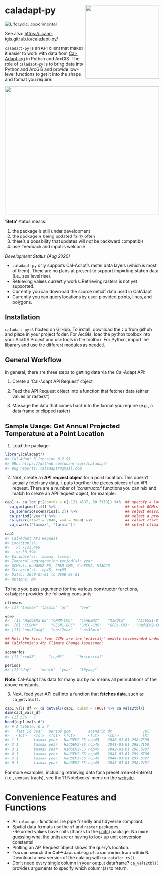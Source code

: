 
<!-- README.md is generated from README.Rmd. Please edit that file -->

# caladapt-py <img src="https://ucanr-igis.github.io/caladapt-py/reference/figures/caladaptpy-beta_logo.svg" align="right" width="240" />

<!-- badges: start -->

[![Lifecycle:
experimental](https://img.shields.io/badge/lifecycle-experimental-orange.svg)](https://www.tidyverse.org/lifecycle/#experimental)
<!-- badges: end -->

See also: <https://ucanr-igis.github.io/caladapt-py/>

`caladapt-py` is an API client that makes it easier to work with data from
[Cal-Adapt.org](https://cal-adapt.org/) in Python and ArcGIS. The role of `caladapt-py` is
to bring data into Python and ArcGIS and provide low-level functions to get it into the
shape and format you require:

<p align="center">

<img src="man/figures/caladaptr_workflow_630x524x256.png" width="504" height="419"/>

</p>

  

**‘Beta’** status means:

1)  the package is still under development  
2)  the package is being updated fairly often  
3)  there’s a possibility that updates will *not* be backward
    compatible  
4)  user feedback and input is welcome

*Development Status (Aug 2020)*

  - `caladapt-py` only supports Cal-Adapt’s raster data layers (which is
    most of them). There are no plans at present to support importing
    station data (i.e., sea level rise).
  - Retrieving values currently works. Retrieving rasters is not yet
    supported. 
  - Currently you can download the source netcdf data used in CalAdapt
  - Currently you can query locations by user-provided points, lines, and polygons.

## Installation

`caladapt-py` is hosted on
[GitHub](https://github.com/ucanr-igis/caladapt-py).
To install, download the zip from github and place in your project folder.
For ArcGIs, load the python toolbox into your ArcGIS Project and use tools in the toolbox.
For Python, import the libarary and use the different modules as needed.

## General Workflow

In general, there are three steps to getting data via the Cal-Adapt API:

1)  Create a ‘Cal-Adapt API Request’ object

2)  Feed the API Request object into a function that fetches data
    (either values or rasters\*)

3)  Massage the data that comes back into the format you require (e.g.,
    a data frame or clipped raster)

## Sample Usage: Get Annual Projected Temperature at a Point Location

1)  Load the package:

<!-- end list -->

``` r
library(caladaptr)
#> Cal-Adapt R (version 0.2.9)
#> URL: https://github.com/ucanr-igis/caladaptr
#> Bug reports: caladaptr@gmail.com
```

2)  Next, create an **API request object** for a point location. This
    doesn’t actually fetch any data, it puts together the pieces pieces
    of an API request. There are a number of ‘*constructor*’ functions
    you can mix and match to create an API request object, for example:

<!-- end list -->

``` r
cap1 <- ca_loc_pt(coords = c(-121.4687, 38.5938)) %>%  ## specify a location
  ca_gcm(gcms[1:4]) %>%                                ## select GCM(s)
  ca_scenario(scenarios[1:2]) %>%                      ## select emission scenarios(s)
  ca_period("year") %>%                                ## select a precooked temporal aggregation period
  ca_years(start = 2040, end = 2060) %>%               ## select start and end dates
  ca_cvar(c("tasmax", "tasmin"))                       ## select climate variables

cap1
#> Cal-Adapt API Request
#> Location(s): 
#>   x: -121.469
#>   y: 38.594
#> Variable(s): tasmax, tasmin
#> Temporal aggregration period(s): year
#> GCM(s): HadGEM2-ES, CNRM-CM5, CanESM2, MIROC5
#> Scenario(s): rcp45, rcp85
#> Dates: 2040-01-01 to 2060-01-01
#> Options: NA
```

To help you pass arguments for the various constructor functions,
`caladpatr` provides the following constants:

``` r
climvars
#> [1] "tasmax" "tasmin" "pr"     "swe"

gcms
#>  [1] "HadGEM2-ES" "CNRM-CM5"   "CanESM2"    "MIROC5"     "ACCESS1-0" 
#>  [6] "CCSM4"      "CESM1-BGC"  "CMCC-CMS"   "GFDL-CM3"   "HadGEM2-CC"
#> [11] "ens32avg"   "ens32max"   "ens32min"

## Note the first four GCMs are the 'priority' models recommended under 
## California's 4th Climate Change Assessment.

scenarios
#> [1] "rcp45"      "rcp85"      "historical"

periods
#> [1] "day"    "month"  "year"   "30yavg"
```

**Note**: Cal-Adapt has data for many but by no means all permutations
of the above constants.

3)  Next, feed your API call into a function that **fetches data**, such
    as `ca_getvals()`.

<!-- end list -->

``` r
cap1_vals_df <- ca_getvals(cap1, quiet = TRUE) %>% ca_vals2tbl()
dim(cap1_vals_df)
#> [1] 336   7
head(cap1_vals_df)
#> # A tibble: 6 x 7
#>   feat_id cvar   period gcm        scenario dt              val
#>   <fct>   <fct>  <fct>  <fct>      <fct>    <chr>           [K]
#> 1 1       tasmax year   HadGEM2-ES rcp45    2040-01-01 298.7698
#> 2 1       tasmax year   HadGEM2-ES rcp45    2041-01-01 298.7150
#> 3 1       tasmax year   HadGEM2-ES rcp45    2042-01-01 298.5987
#> 4 1       tasmax year   HadGEM2-ES rcp45    2043-01-01 299.6766
#> 5 1       tasmax year   HadGEM2-ES rcp45    2044-01-01 299.5327
#> 6 1       tasmax year   HadGEM2-ES rcp45    2045-01-01 298.2451
```

For more examples, including retrieving data for a preset
area-of-interest (i.e., census tracts), see the ‘R Notebooks’ menu on
the [website](https://ucanr-igis.github.io/caladaptr/).

# Convenience Features and Functions

  - All `caladaptr` functions are pipe friendly and tidyverse
    compliant.  
  - Spatial data formats use the `sf` and `raster` packages.  
    \-Returned values have units (thanks to the
    [units](https://cran.r-project.org/package=units)) package. No more
    guessing what the units are or having to look up unit conversion
    constants\!  
  - Plotting an API Request object shows the query’s location.  
  - You can search the Cal-Adapt catalog of raster series from within R.
    Download a new version of the catalog with `ca_catalog_rs()`.  
  - Don’t need every single column in your output dataframe?
    `ca_vals2tbl()` provides arguments to specify which column(s) to
    return.
